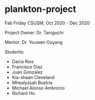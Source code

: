 # plankton-project
Fab Friday CSUSM, Oct 2020 - Dec 2020

Project Owner: Dr. Taniguchi

Mentor: Dr. Youwen Ouyang

Students:
- Dacia Rios
- Francisco Diaz
- Juan Gonzalez
- Kia-shaan Cleveland
- Mhealyssah Bustria
- Michael Alonso Ambrocio
- Richard Ho
